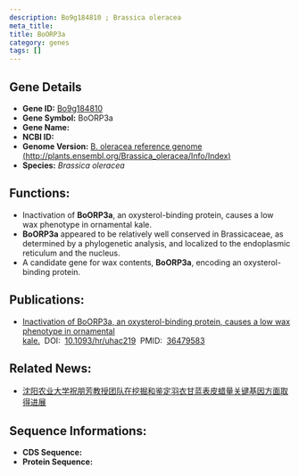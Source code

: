 ```yaml
---
description: Bo9g184810 ; Brassica oleracea
meta_title:
title: BoORP3a
category: genes
tags: []
---
```


## Gene Details
- **Gene ID:**	[Bo9g184810](Bo9g184810)
- **Gene Symbol:** BoORP3a
- **Gene Name:** 
- **NCBI ID:** [](https://www.ncbi.nlm.nih.gov/gene/?term=)
- **Genome Version:** [B. oleracea reference genome (http://plants.ensembl.org/Brassica_oleracea/Info/Index)]()
- **Species:** *Brassica oleracea*

## Functions:
   - Inactivation of **BoORP3a**, an oxysterol-binding protein, causes a low wax phenotype in ornamental kale.
   - **BoORP3a** appeared to be relatively well conserved in Brassicaceae, as determined by a phylogenetic analysis, and localized to the endoplasmic reticulum and the nucleus.
   - A candidate gene for wax contents, **BoORP3a**, encoding an oxysterol-binding protein.

## Publications:
   - [Inactivation of BoORP3a, an oxysterol-binding protein, causes a low wax phenotype in ornamental kale.]( https://academic.oup.com/hr/article/doi/10.1093/hr/uhac219/6726623?login=false#384954060)&nbsp;&nbsp;DOI:&nbsp;&nbsp;[10.1093/hr/uhac219](https://academic.oup.com/hr/article/doi/10.1093/hr/uhac219/6726623?login=false#384954060)&nbsp;&nbsp;PMID:&nbsp;&nbsp;[36479583](https://pubmed.ncbi.nlm.nih.gov/36479583/)

## Related News:
   - [沈阳农业大学祝朋芳教授团队在挖掘和鉴定羽衣甘蓝表皮蜡量关键基因方面取得进展](https://mp.weixin.qq.com/s?__biz=MzIyOTY2NDYyNQ==&mid=2247555329&idx=3&sn=22b79afed49b3a3efd19bddd0eb22ca3&chksm=e8bd6b1fdfcae209d56a79b3e38b37184419cb58b5e1e647d46405b49ddaba3dda904224f9bb&scene=27#wechat_redirect)

## Sequence Informations:
- **CDS Sequence:**
- **Protein Sequence:**
